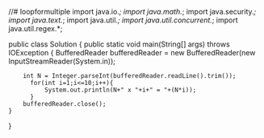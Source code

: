 //# loopformultiple
import java.io.*;
import java.math.*;
import java.security.*;
import java.text.*;
import java.util.*;
import java.util.concurrent.*;
import java.util.regex.*;



public class Solution {
    public static void main(String[] args) throws IOException {
        BufferedReader bufferedReader = new BufferedReader(new InputStreamReader(System.in));

        int N = Integer.parseInt(bufferedReader.readLine().trim());
          for(int i=1;i<=10;i++){
              System.out.println(N+" x "+i+" = "+(N*i));
          }
        bufferedReader.close();
    }
}
